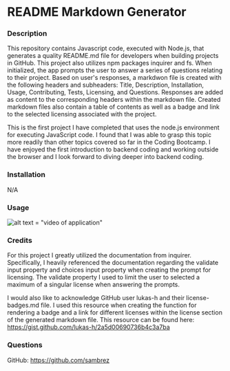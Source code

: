 # README Markdown Generator

  ### Description
  This repository contains Javascript code, executed with Node.js, that generates a quality README.md file for developers when building projects in GitHub. This project also utilizes npm packages inquirer and fs. When initialized, the app prompts the user to answer a series of questions relating to their project. Based on user's responses, a markdwon file is created with the following headers and subheaders: Title, Description, Installation, Usage, Contributing, Tests, Licensing, and Questions. Responses are added as content to the corresponding headers within the markdown file. Created markdown files also contain a table of contents as well as a badge and link to the selected licensing associated with the project. 

  This is the first project I have completed that uses the node.js environment for executing JavaScript code. I found that I was able to grasp this topic more readily than other topics covered so far in the Coding Bootcamp. I have enjoyed the first introduction to backend coding and working outside the browser and I look forward to diving deeper into backend coding.

  ### Installation
  N/A

  ### Usage
  ![alt text = "video of application"](https://drive.google.com/file/d/1N3YiWf467fZDc7Fy1_xSoJl9oPiH9zKk/view?usp=sharing)

  ### Credits
  For this project I greatly utilized the documentation from inquirer. Specifically, I heavily referenced the documentation regarding the validate input property and choices input property when creating the prompt for licensing. The validate property I used to limit the user to selected a maximum of a singular license when answering the prompts. 

  I would also like to acknowledge GitHub user lukas-h and their license-badges.md file. I used this resource when creating the function for rendering a badge and a link for different licenses within the license section of the generated markdown file. This resource can be found here: https://gist.github.com/lukas-h/2a5d00690736b4c3a7ba

  ### Questions

  GitHub: https://github.com/sambrez

  